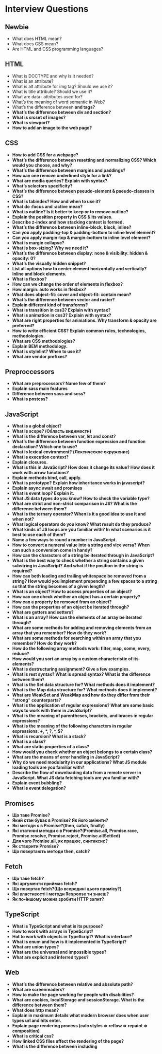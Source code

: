 # Interview Questions

## Newbie
- What does HTML mean?
- What does CSS mean?
- Are HTML and CSS programming languages?

## HTML
- What is DOCTYPE and why is it needed?
- What is an attribute?
- What is alt attribute for img tag? Should we use it?
- What is title attribute? Should we use it?
- What are data- attributes used for?
- What’s the meaning of word semantic in Web?
- What’s the difference between <b> and <strong> tags?
- What’s the difference between div and section?
- What is srcset of images?
- What is viewport?
- How to add an image to the web page? 

## CSS
- How to add CSS for a webpage?
- What’s the difference between resetting and normalizing CSS? Which would you choose, and why?
- What’s the difference between margins and paddings?
- How can one remove underlined style for a link?
- What are media queries? Explain with syntax? 
- What’s selectors specificity? 
- What’s the difference between pseudo-element & pseudo-classes in CSS?
- What is tabindex? How and when to use it? 
- What do :focus and :active mean?
- What is outline? Is it better to keep or to remove outline? 
- Explain the position property in CSS & its values. 
- Describe z-index and how stacking context is formed.
- What’s the difference between inline-block, block, inline?
- Can you apply padding-top & padding-bottom to inline level element?
- Can you apply margin-top & margin-bottom to inline level element?
- What is margin collapse?
- What is box-sizing? Why we need it?
- What’s the difference between display: none & visibility: hidden & opacity: 0?
- What’s the visually hidden snippet?
- List all options how to center element horizontally and vertically? Inline and block elements.
- What is flexbox? 
- How can we change the order of elements in flexbox?
- How margin: auto works in flexbox?
- What does object-fit: cover and object-fit: contain mean?
- What’s the difference between vector and raster?
- Explain different kind of transforms?
- What is transition in css3? Explain with syntax?
- What is animation in css3? Explain with syntax?
- What are right properties for animations. Why transform & opacity are preferred?
- How to write efficient CSS? Explain common rules, technologies, methodologies.
- What are CSS methodologies?
- Explain BEM methodology. 
- What is stylelint? When to use it?
- What are vendor prefixes?

## Preproccessors
- What are preprocessors? Name few of them?
- Explain sass main features
- Difference between sass and scss?
- What is postcss?

## JavaScript
- What is a global object?
- What is scope? (Область видимости)
- What is the difference between var, let and const?
- What’s the difference between function expression and function declaration? Which one to use?
- What is lexical environment? (Лексическое окружение)
- What is execution context? 
- Explain closures.
- What is this in JavaScript? How does it change its value? How does it work with arrow functions?
- Explain methods bind, call, apply.
- What is prototype? Explain how inheritance works in javascript?
- Explain async await and promises
- What is event loop? Explain it.
- What JS data types do you know? How to check the variable type?
- What are strict and non-strict comparison in JS? What is the difference between them?
- What is the ternary operator? When is it a good idea to use it and when not?
- What logical operators do you know? What result do they produce?
- What kinds of JS loops are you familiar with? In what scenarios is it best to use each of them?
- Name a few ways to round a number in JavaScript.
- How to convert a numeral value into a string and vice versa? When can such a conversion come in handy?
- How can the characters of a string be iterated through in JavaScript?
- What is the best way to check whether a string contains a given substring in JavaScript? And what if the position in the string is required?
- How can both leading and trailing whitespace be removed from a string? How would you implement prepending a few spaces to a string so that the string becomes of a given length?
- What is an object? How to access properties of an object?
- How can one check whether an object has a certain property?
- How can a property be removed from an object?
- How can the properties of an object be iterated through?
- What are getters and setters?
- What is an array? How can the elements of an array be iterated through?
- What are some methods for adding and removing elements from an array that you remember? How do they work?
- What are some methods for searching within an array that you remember? How do they work?
- How do the following array methods work: filter, map, some, every, reduce?
- How would you sort an array by a custom characteristic of its elements?
- What is destructuring assignment? Give a few examples.
- What is rest syntax? What is spread syntax? What is the difference between them?
- What is the Set data structure for? What methods does it implement?
- What is the Map data structure for? What methods does it implement?
- What are WeakSet and WeakMap and how do they differ from their "strong" counterparts?
- What is the application of regular expressions? What are some basic ways to work with them in JavaScript?
- What is the meaning of parentheses, brackets, and braces in regular expressions?
- What is the meaning of the following characters in regular expressions: +, *, ?, ^, $?
- What is recursion? What is a stack?
- What is a class?
- What are static properties of a class?
- How would you check whether an object belongs to a certain class?
- What are the means of error handling in JavaScript?
- Why do we need modularity in our applications? What JS module loading tools are you familiar with?
- Describe the flow of downloading data from a remote server in JavaScript. What JS data fetching tools are you familiar with?
- Explain event bubbling?
- What is event delegation?

## Promises
- Що таке Promise?
- Який стан буває в Promise? Як його змінити?
- Які методи є в Promise?(then, catch, finally)
- Які статичні методи є в Promise?(Promise.all, Promise.race, Promise.resolve, Promise.reject, Promise.allSettled)
- Для чого Promise.all, як працює, синтаксис?
- Як створити Promise?
- Що повертають методи then, catch?

## Fetch
- Що таке fetch?
- Які аргументи приймає fetch?
- Що повертає fetch?(Що всередині цього промісу?)
- Які властивості і методи Response ти знаєш?
- Як по-іншому можна зробити HTTP запит?

## TypeScript
- What is TypeScript and what is its purpose? 
- How to work with arrays in TypeScript? 
- Hot to work with objects in TypeScript? What is interface? 
- What is enum and how is it implemented in TypeScript? 
- What are union types? 
- What are the universal and impossible types? 
- What are explicit and inferred types? 

## Web
- What’s the difference between relative and absolute path?
- What are screenreaders?
- How to make the page working for people with disabilities?
- What are cookies, localStorage and sessionStorage. What is the difference between them?
- What does http mean?
- Explain in maximum details what modern browser does when user types url and hits enter. 
- Explain page rendering process (calc styles => reflow => repaint => composition)
- What is critical css?
- How linked CSS files affect the rendering of the page? 
- What is the difference between including <script> in <head> and before <body> end?
- What does async and defer mean in <script>?
- What is the best way to include CSS and JS in HTML page?
- How to improve website’s performance?
- What is shadow DOM?
- What is REST API? How is it built?
- What is the difference between PUT and PATCH?
- Explain CORS. Why does it exist?
- Explain OSI model 

## Backend
- What are Node.js, npm, and package.json?
- How do export and import work in Node.js?
- Describe the means of working with files in Node.js.
- What is Ajax?
- What are HTTP and HTTPS?
- What is a request method? Name some of the common methods.
- What are domain and port?
- What is CORS?
- What are headers? Name a few common ones.
- What are cookies? How do they work?
- Describe an auth mechanism for client/server interaction.
- What is a response status code?
- What is Express.js? How does it work?
- What is a database? What kinds of databases do you know?
- What is SQL? What kinds of queries can you make with SQL?
- What is PostgreSQL? How to connect to it from a Node.js app?
- What is SQL injection?
- What is the flow of interaction between the client, server, and database?
- What is REST?
- How can client/server interaction be tested?

## General
- Explain git flow.
- What resources do you use to improve your knowledge about web programming?
- How long have you been studying programming?
- Do you have a github account?
- How many web projects do you have?

